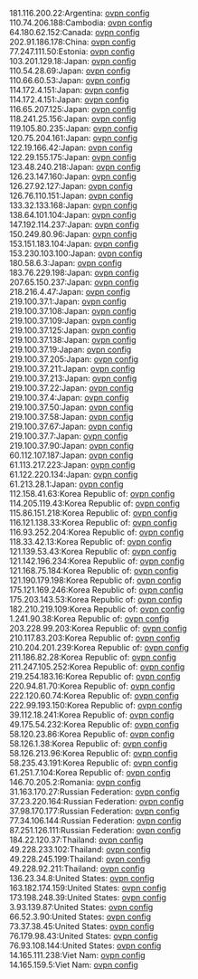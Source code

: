 181.116.200.22:Argentina: [ovpn config](vpn/181_116_200_22.ovpn)  
110.74.206.188:Cambodia: [ovpn config](vpn/110_74_206_188.ovpn)  
64.180.62.152:Canada: [ovpn config](vpn/64_180_62_152.ovpn)  
202.91.186.178:China: [ovpn config](vpn/202_91_186_178.ovpn)  
77.247.111.50:Estonia: [ovpn config](vpn/77_247_111_50.ovpn)  
103.201.129.18:Japan: [ovpn config](vpn/103_201_129_18.ovpn)  
110.54.28.69:Japan: [ovpn config](vpn/110_54_28_69.ovpn)  
110.66.60.53:Japan: [ovpn config](vpn/110_66_60_53.ovpn)  
114.172.4.151:Japan: [ovpn config](vpn/114_172_4_151.ovpn)  
114.172.4.151:Japan: [ovpn config](vpn/114_172_4_151.ovpn)  
116.65.207.125:Japan: [ovpn config](vpn/116_65_207_125.ovpn)  
118.241.25.156:Japan: [ovpn config](vpn/118_241_25_156.ovpn)  
119.105.80.235:Japan: [ovpn config](vpn/119_105_80_235.ovpn)  
120.75.204.161:Japan: [ovpn config](vpn/120_75_204_161.ovpn)  
122.19.166.42:Japan: [ovpn config](vpn/122_19_166_42.ovpn)  
122.29.155.175:Japan: [ovpn config](vpn/122_29_155_175.ovpn)  
123.48.240.218:Japan: [ovpn config](vpn/123_48_240_218.ovpn)  
126.23.147.160:Japan: [ovpn config](vpn/126_23_147_160.ovpn)  
126.27.92.127:Japan: [ovpn config](vpn/126_27_92_127.ovpn)  
126.76.110.151:Japan: [ovpn config](vpn/126_76_110_151.ovpn)  
133.32.133.168:Japan: [ovpn config](vpn/133_32_133_168.ovpn)  
138.64.101.104:Japan: [ovpn config](vpn/138_64_101_104.ovpn)  
147.192.114.237:Japan: [ovpn config](vpn/147_192_114_237.ovpn)  
150.249.80.96:Japan: [ovpn config](vpn/150_249_80_96.ovpn)  
153.151.183.104:Japan: [ovpn config](vpn/153_151_183_104.ovpn)  
153.230.103.100:Japan: [ovpn config](vpn/153_230_103_100.ovpn)  
180.58.6.3:Japan: [ovpn config](vpn/180_58_6_3.ovpn)  
183.76.229.198:Japan: [ovpn config](vpn/183_76_229_198.ovpn)  
207.65.150.237:Japan: [ovpn config](vpn/207_65_150_237.ovpn)  
218.216.4.47:Japan: [ovpn config](vpn/218_216_4_47.ovpn)  
219.100.37.1:Japan: [ovpn config](vpn/219_100_37_1.ovpn)  
219.100.37.108:Japan: [ovpn config](vpn/219_100_37_108.ovpn)  
219.100.37.109:Japan: [ovpn config](vpn/219_100_37_109.ovpn)  
219.100.37.125:Japan: [ovpn config](vpn/219_100_37_125.ovpn)  
219.100.37.138:Japan: [ovpn config](vpn/219_100_37_138.ovpn)  
219.100.37.19:Japan: [ovpn config](vpn/219_100_37_19.ovpn)  
219.100.37.205:Japan: [ovpn config](vpn/219_100_37_205.ovpn)  
219.100.37.211:Japan: [ovpn config](vpn/219_100_37_211.ovpn)  
219.100.37.213:Japan: [ovpn config](vpn/219_100_37_213.ovpn)  
219.100.37.22:Japan: [ovpn config](vpn/219_100_37_22.ovpn)  
219.100.37.4:Japan: [ovpn config](vpn/219_100_37_4.ovpn)  
219.100.37.50:Japan: [ovpn config](vpn/219_100_37_50.ovpn)  
219.100.37.58:Japan: [ovpn config](vpn/219_100_37_58.ovpn)  
219.100.37.67:Japan: [ovpn config](vpn/219_100_37_67.ovpn)  
219.100.37.7:Japan: [ovpn config](vpn/219_100_37_7.ovpn)  
219.100.37.90:Japan: [ovpn config](vpn/219_100_37_90.ovpn)  
60.112.107.187:Japan: [ovpn config](vpn/60_112_107_187.ovpn)  
61.113.217.223:Japan: [ovpn config](vpn/61_113_217_223.ovpn)  
61.122.220.134:Japan: [ovpn config](vpn/61_122_220_134.ovpn)  
61.213.28.1:Japan: [ovpn config](vpn/61_213_28_1.ovpn)  
112.158.41.63:Korea Republic of: [ovpn config](vpn/112_158_41_63.ovpn)  
114.205.119.43:Korea Republic of: [ovpn config](vpn/114_205_119_43.ovpn)  
115.86.151.218:Korea Republic of: [ovpn config](vpn/115_86_151_218.ovpn)  
116.121.138.33:Korea Republic of: [ovpn config](vpn/116_121_138_33.ovpn)  
116.93.252.204:Korea Republic of: [ovpn config](vpn/116_93_252_204.ovpn)  
118.33.42.13:Korea Republic of: [ovpn config](vpn/118_33_42_13.ovpn)  
121.139.53.43:Korea Republic of: [ovpn config](vpn/121_139_53_43.ovpn)  
121.142.196.234:Korea Republic of: [ovpn config](vpn/121_142_196_234.ovpn)  
121.168.75.184:Korea Republic of: [ovpn config](vpn/121_168_75_184.ovpn)  
121.190.179.198:Korea Republic of: [ovpn config](vpn/121_190_179_198.ovpn)  
175.121.169.246:Korea Republic of: [ovpn config](vpn/175_121_169_246.ovpn)  
175.203.143.53:Korea Republic of: [ovpn config](vpn/175_203_143_53.ovpn)  
182.210.219.109:Korea Republic of: [ovpn config](vpn/182_210_219_109.ovpn)  
1.241.90.38:Korea Republic of: [ovpn config](vpn/1_241_90_38.ovpn)  
203.228.99.203:Korea Republic of: [ovpn config](vpn/203_228_99_203.ovpn)  
210.117.83.203:Korea Republic of: [ovpn config](vpn/210_117_83_203.ovpn)  
210.204.201.239:Korea Republic of: [ovpn config](vpn/210_204_201_239.ovpn)  
211.186.82.28:Korea Republic of: [ovpn config](vpn/211_186_82_28.ovpn)  
211.247.105.252:Korea Republic of: [ovpn config](vpn/211_247_105_252.ovpn)  
219.254.183.16:Korea Republic of: [ovpn config](vpn/219_254_183_16.ovpn)  
220.94.81.70:Korea Republic of: [ovpn config](vpn/220_94_81_70.ovpn)  
222.120.60.74:Korea Republic of: [ovpn config](vpn/222_120_60_74.ovpn)  
222.99.193.150:Korea Republic of: [ovpn config](vpn/222_99_193_150.ovpn)  
39.112.18.241:Korea Republic of: [ovpn config](vpn/39_112_18_241.ovpn)  
49.175.54.232:Korea Republic of: [ovpn config](vpn/49_175_54_232.ovpn)  
58.120.23.86:Korea Republic of: [ovpn config](vpn/58_120_23_86.ovpn)  
58.126.1.38:Korea Republic of: [ovpn config](vpn/58_126_1_38.ovpn)  
58.126.213.96:Korea Republic of: [ovpn config](vpn/58_126_213_96.ovpn)  
58.235.43.191:Korea Republic of: [ovpn config](vpn/58_235_43_191.ovpn)  
61.251.7.104:Korea Republic of: [ovpn config](vpn/61_251_7_104.ovpn)  
146.70.205.2:Romania: [ovpn config](vpn/146_70_205_2.ovpn)  
31.163.170.27:Russian Federation: [ovpn config](vpn/31_163_170_27.ovpn)  
37.23.220.164:Russian Federation: [ovpn config](vpn/37_23_220_164.ovpn)  
37.98.170.177:Russian Federation: [ovpn config](vpn/37_98_170_177.ovpn)  
77.34.106.144:Russian Federation: [ovpn config](vpn/77_34_106_144.ovpn)  
87.251.126.111:Russian Federation: [ovpn config](vpn/87_251_126_111.ovpn)  
184.22.120.37:Thailand: [ovpn config](vpn/184_22_120_37.ovpn)  
49.228.233.102:Thailand: [ovpn config](vpn/49_228_233_102.ovpn)  
49.228.245.199:Thailand: [ovpn config](vpn/49_228_245_199.ovpn)  
49.228.92.211:Thailand: [ovpn config](vpn/49_228_92_211.ovpn)  
136.23.34.8:United States: [ovpn config](vpn/136_23_34_8.ovpn)  
163.182.174.159:United States: [ovpn config](vpn/163_182_174_159.ovpn)  
173.198.248.39:United States: [ovpn config](vpn/173_198_248_39.ovpn)  
3.93.139.87:United States: [ovpn config](vpn/3_93_139_87.ovpn)  
66.52.3.90:United States: [ovpn config](vpn/66_52_3_90.ovpn)  
73.37.38.45:United States: [ovpn config](vpn/73_37_38_45.ovpn)  
76.179.98.43:United States: [ovpn config](vpn/76_179_98_43.ovpn)  
76.93.108.144:United States: [ovpn config](vpn/76_93_108_144.ovpn)  
14.165.111.238:Viet Nam: [ovpn config](vpn/14_165_111_238.ovpn)  
14.165.159.5:Viet Nam: [ovpn config](vpn/14_165_159_5.ovpn)  
